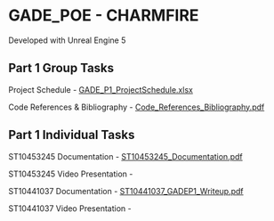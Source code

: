 # GADE_POE - CHARMFIRE
Developed with Unreal Engine 5

Part 1 Group Tasks
-------------------------------------------------------------------------------------------------------------------------------------------------
Project Schedule - [GADE_P1_ProjectSchedule.xlsx](https://github.com/user-attachments/files/22549317/GADE_P1_ProjectSchedule.xlsx)

Code References & Bibliography - [Code_References_Bibliography.pdf](https://github.com/user-attachments/files/22566649/Code_References_Bibliography.pdf)


Part 1 Individual Tasks
------------------------------------------------------------------------------------------------------------------------------------------------
ST10453245 Documentation - [ST10453245_Documentation.pdf](https://github.com/user-attachments/files/22565384/ST10453245_Documentation.pdf)

ST10453245 Video Presentation - 


ST10441037 Documentation - [ST10441037_GADEP1_Writeup.pdf](https://github.com/user-attachments/files/22565395/ST10441037_GADEP1_Writeup.pdf)

ST10441037 Video Presentation - 
